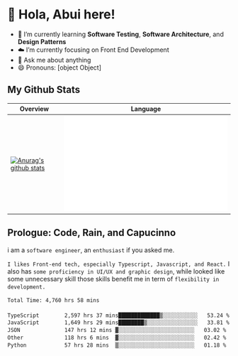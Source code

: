 # 👋 Hola, Abui here!

- 🌱 I’m currently learning **Software Testing**, **Software Architecture**, and **Design Patterns**
- ☁️ I’m currently focusing on Front End Development
- 💬 Ask me about anything
- 😄 Pronouns: [object Object]

## My Github Stats

| Overview | Language |
| --- | --- |
|[![Anurag's github stats](https://github-readme-stats.vercel.app/api?username=abui-am&count_private=true)](https://github.com/anuraghazra/github-readme-stats)|![Language](https://raw.githubusercontent.com/abui-am/stats/c6455f656dfce7acd3951e5ec5b25d72af0b2ee3/generated/languages.svg)|

## Prologue: Code, Rain, and Capucinno
i am a `software engineer`, an `enthusiast` if you asked me. 

`I likes Front-end tech, especially Typescript, Javascript, and React.` I also has `some proficiency in UI/UX and graphic design`, while looked like some unnecessary skill those skills benefit me in term of `flexibility in development.`


<!--START_SECTION:waka-->

```txt
Total Time: 4,760 hrs 58 mins

TypeScript        2,597 hrs 37 mins█████████████▒░░░░░░░░░░░   53.24 %
JavaScript        1,649 hrs 29 mins████████▒░░░░░░░░░░░░░░░░   33.81 %
JSON              147 hrs 12 mins ▓░░░░░░░░░░░░░░░░░░░░░░░░   03.02 %
Other             118 hrs 6 mins  ▓░░░░░░░░░░░░░░░░░░░░░░░░   02.42 %
Python            57 hrs 28 mins  ▒░░░░░░░░░░░░░░░░░░░░░░░░   01.18 %
```

<!--END_SECTION:waka-->
